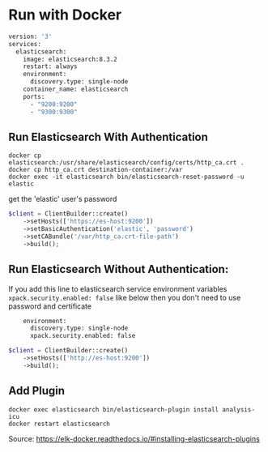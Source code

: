 # Run with Docker

```dockerfile
version: '3'
services:
  elasticsearch:
    image: elasticsearch:8.3.2
    restart: always
    environment:
      discovery.type: single-node
    container_name: elasticsearch
    ports:
      - "9200:9200"
      - "9300:9300"
```

## Run Elasticsearch With Authentication

```
docker cp elasticsearch:/usr/share/elasticsearch/config/certs/http_ca.crt .
docker cp http_ca.crt destination-container:/var
docker exec -it elasticsearch bin/elasticsearch-reset-password -u elastic
```

get the 'elastic' user's password

```php
$client = ClientBuilder::create()
    ->setHosts(['https://es-host:9200'])
    ->setBasicAuthentication('elastic', 'password')
    ->setCABundle('/var/http_ca.crt-file-path')
    ->build();
```

## Run Elasticsearch Without Authentication:

If you add this line to elasticsearch service environment variables ```xpack.security.enabled: false``` like below
then you don't need to use password and certificate

```dockerfile
    environment:
      discovery.type: single-node
      xpack.security.enabled: false
```

```php
$client = ClientBuilder::create()
    ->setHosts(['http://es-host:9200'])
    ->build();
```

## Add Plugin
```shell
docker exec elasticsearch bin/elasticsearch-plugin install analysis-icu
docker restart elasticsearch
```

Source: https://elk-docker.readthedocs.io/#installing-elasticsearch-plugins